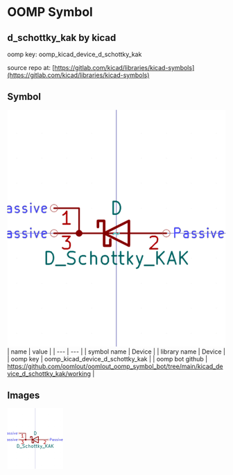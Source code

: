 # OOMP Symbol  
## d_schottky_kak  by kicad  
  
oomp key: oomp_kicad_device_d_schottky_kak  
  
source repo at: [https://gitlab.com/kicad/libraries/kicad-symbols](https://gitlab.com/kicad/libraries/kicad-symbols)  
## Symbol  
  
[![working.png](working_600.png)](working.png)  
| name | value | 
| --- | --- | 
| symbol name | Device | 
| library name | Device | 
| oomp key | oomp_kicad_device_d_schottky_kak | 
| oomp bot github | https://github.com/oomlout/oomlout_oomp_symbol_bot/tree/main/kicad_device_d_schottky_kak/working | 
## Images  
  
[![working.png](working_140.png)](working.png)  
